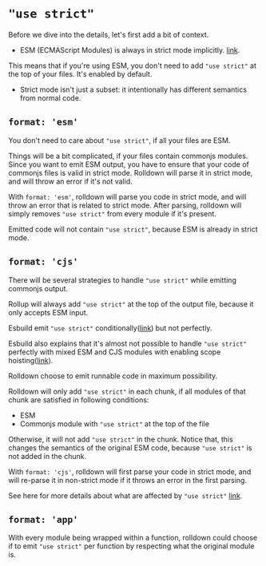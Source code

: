 # `"use strict"`

Before we dive into the details, let's first add a bit of context.

- ESM (ECMAScript Modules) is always in strict mode implicitly. [link](https://developer.mozilla.org/en-US/docs/Web/JavaScript/Reference/Strict_mode#strict_mode_for_modules).

This means that if you're using ESM, you don't need to add `"use strict"` at the top of your files. It's enabled by default.

- Strict mode isn't just a subset: it intentionally has different semantics from normal code.

## `format: 'esm'`

You don't need to care about `"use strict"`, if all your files are ESM.

Things will be a bit complicated, if your files contain commonjs modules. Since you want to emit ESM output, you have to ensure that your code of commonjs files is valid in strict mode. Rolldown will parse it in strict mode, and will throw an error if it's not valid.

With `format: 'esm'`, rolldown will parse you code in strict mode, and will throw an error that is related to strict mode. After parsing, rolldown will simply removes `"use strict"` from every module if it's present.

Emitted code will not contain `"use strict"`, because ESM is already in strict mode.

## `format: 'cjs'`

There will be several strategies to handle `"use strict"` while emitting commonjs output.

Rollup will always add `"use strict"` at the top of the output file, because it only accepts ESM input.

Esbuild emit `"use strict"` conditionally([link](https://github.com/evanw/esbuild/issues/2264#issuecomment-1138927861)) but not perfectly.

Esbuild also explains that it's almost not possible to handle `"use strict"` perfectly with mixed ESM and CJS modules with enabling scope hoisting([link](https://github.com/evanw/esbuild/issues/2381#issuecomment-1179765091)).

Rolldown choose to emit runnable code in maximum possibility.

Rolldown will only add `"use strict"` in each chunk, if all modules of that chunk are satisfied in following conditions:

- ESM
- Commonjs module with `"use strict"` at the top of the file

Otherwise, it will not add `"use strict"` in the chunk. Notice that, this changes the semantics of the original ESM code, because `"use strict"` is not added in the chunk.

With `format: 'cjs'`, rolldown will first parse your code in strict mode, and will re-parse it in non-strict mode if it throws an error in the first parsing.

See here for more details about what are affected by `"use strict"` [link](https://developer.mozilla.org/en-US/docs/Web/JavaScript/Reference/Strict_mode#changes_in_strict_mode).

## `format: 'app'`

With every module being wrapped within a function, rolldown could choose if to emit `"use strict"` per function by respecting what the original module is.
